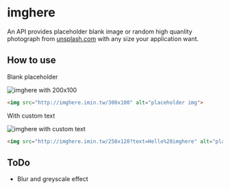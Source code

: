 imghere
==========

An API provides placeholder blank image or random high quanlity photograph from [unsplash.com](https://unsplash.com) with any size your application want.

How to use
-----------
Blank placeholder

![imghere with 200x100](http://imghere.imin.tw/300x100)

```html
<img src="http://imghere.imin.tw/300x100" alt="placeholder img">
```

With custom text

![imghere with custom text](http://imghere.imin.tw/250x120?text=Hello%20imghere)

```html
<img src="http://imghere.imin.tw/250x120?text=Hello%20imghere" alt="placeholder image">
```


ToDo
------

- Blur and greyscale effect

